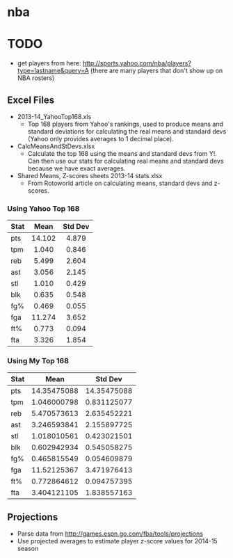 nba
===

# TODO
- get players from here: http://sports.yahoo.com/nba/players?type=lastname&query=A (there are many players that don't show up on NBA rosters)

## Excel Files
- 2013-14_YahooTop168.xls
  - Top 168 players from Yahoo's rankings, used to produce means and standard deviations for calculating the real means and standard devs (Yahoo only provides averages to 1 decimal place).
- CalcMeansAndStDevs.xlsx
  - Calculate the top 168 using the means and standard devs from Y!.  Can then use our stats for calculating real means and standard devs because we have exact averages.
- Shared Means, Z-scores sheets 2013-14 stats.xlsx
  - From Rotoworld article on calculating means, standard devs and z-scores.

### Using Yahoo Top 168
Stat|Mean|Std Dev|
----|:----:|:----:|
pts |14.102|4.879|
tpm |1.040|0.846|
reb |5.499|2.604|
ast |3.056|2.145|
stl |1.010|0.429|
blk |0.635|0.548|
fg% |0.469|0.055|
fga |11.274|3.652|
ft% |0.773|0.094|
fta |3.326|1.854|

### Using My Top 168
Stat|Mean|Std Dev|
----|:----:|:----:|
pts |14.35475088|14.35475088|
tpm |1.046000798|0.831125077|
reb |5.470573613|2.635452221|
ast |3.246593841|2.155897725|
stl |1.018010561|0.423021501|
blk |0.602942934|0.545058275|
fg% |0.465815549|0.054609879|
fga |11.52125367|3.471976413|
ft% |0.772864612|0.094757395|
fta |3.404121105|1.838557163|

## Projections
- Parse data from http://games.espn.go.com/fba/tools/projections
- Use projected averages to estimate player z-score values for 2014-15 season
